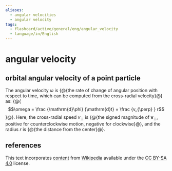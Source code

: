 ```yaml
---
aliases:
  - angular velocities
  - angular velocity
tags:
  - flashcard/active/general/eng/angular_velocity
  - language/in/English
---
```


# angular velocity

## orbital angular velocity of a point particle

The angular velocity $\omega$ is {@{the rate of change of angular position with respect to time, which can be computed from the cross-radial velocity}@} as: {@{$$\omega = \frac {\mathrm{d}\phi} {\mathrm{d}t} = \frac {v_{\perp} } r$$}@}. Here, the cross-radial speed $v_{\perp}$ is {@{the signed magnitude of $\mathbf{v}_{\perp}$, positive for counterclockwise motion, negative for clockwise}@}, and the radius $r$ is {@{the distance from the center}@}. <!--SR:!2028-04-28,1087,350!2025-07-03,284,330!2026-05-06,471,310!2028-06-15,1118,350-->

## references

This text incorporates [content](https://en.wikipedia.org/wiki/angular_velocity) from [Wikipedia](Wikipedia.md) available under the [CC BY-SA 4.0](https://creativecommons.org/licenses/by-sa/4.0/) license.

